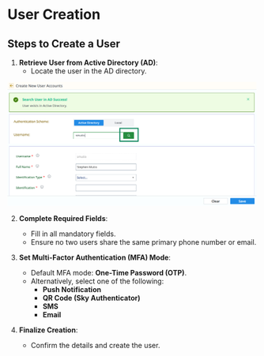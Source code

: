 # User Creation

## Steps to Create a User

1. **Retrieve User from Active Directory (AD)**:
    - Locate the user in the AD directory.

![search-user-in-AD.png](..%2F..%2Fstatic%2Fimg%2Fsearch-user-in-AD.png)

2. **Complete Required Fields**:
    - Fill in all mandatory fields.
    - Ensure no two users share the same primary phone number or email.

3. **Set Multi-Factor Authentication (MFA) Mode**:
    - Default MFA mode: **One-Time Password (OTP)**.
    - Alternatively, select one of the following:
        - **Push Notification**
        - **QR Code (Sky Authenticator)**
        - **SMS**
        - **Email**

4. **Finalize Creation**:
    - Confirm the details and create the user.

